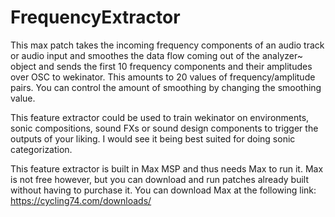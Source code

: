 # FrequencyExtractor

This max patch takes the incoming frequency components of an audio track or audio input and smoothes the data flow coming out of the analyzer~ object and sends the first 10 frequency components and their amplitudes over OSC to wekinator.  This amounts to 20 values of frequency/amplitude pairs.  You can control the amount of smoothing by changing the smoothing value.

This feature extractor could be used to train wekinator on environments, sonic compositions, sound FXs or sound design components to trigger the outputs of your liking.  I would see it being best suited for doing sonic categorization.  

This feature extractor is built in Max MSP and thus needs Max to run it.  Max is not free however, but you can download and run patches already built without having to purchase it.  You can download Max at the following link: https://cycling74.com/downloads/



